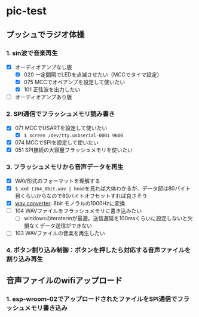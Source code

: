 # pic-test

## プッシュでラジオ体操
### 1. sin波で音楽再生
  - [x] オーディオアンプなし版
    - [x] 020 一定間隔でLEDを点滅させたい（MCCでタイマ設定）
    - [x] 075 MCCでオペアンプを設定して使いたい
    - [x] 101 正弦波を出力したい
  - [ ] オーディオアンプあり版

### 2. SPI通信でフラッシュメモリ読み書き
  - [x] 071 MCCでUSARTを設定して使いたい
    - [x] `$ screen /dev/tty.usbserial-0001 9600`
  - [x] 074 MCCでSPIを設定して使いたい
  - [x] 051 SPI接続の大容量フラッシュメモリを使いたい

### 3. フラッシュメモリから音声データを再生
  - [x] WAV形式のフォーマットを理解する
  - [x] `$ xxd 1164_8bit.wav | head`を見れば大体わかるが、データ部は80バイト目くらいからなので80バイトオフセットすれば良さそう
  - [x] [wav converter](https://audio.online-convert.com/convert-to-wav): 8bit モノラルの1000Hzに変換
  - [ ] 104 WAVファイルをフラッシュメモリに書き込みたい
    - [ ] windowsのteratermが最適。送信遅延を100msくらいに設定しないと欠損なくデータ送信ができない
  - [ ] 103 WAVファイルの音楽を再生したい

### 4. ボタン割り込み制御：ボタンを押したら対応する音声ファイルを割り込み再生

## 音声ファイルのwifiアップロード
### 1. esp-wroom-02でアップロードされたファイルをSPI通信でフラッシュメモリ書き込み
